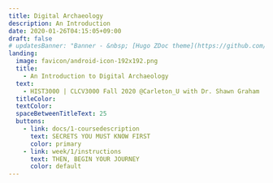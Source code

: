 ```yaml
---
title: Digital Archaeology
description: An Introduction
date: 2020-01-26T04:15:05+09:00
draft: false
# updatesBanner: "Banner - &nbsp; [Hugo ZDoc theme](https://github.com/zzossig/hugo-theme-zdoc) &nbsp; just arrived"
landing:
  image: favicon/android-icon-192x192.png
  title:
    - An Introduction to Digital Archaeology
  text:
    - HIST3000 | CLCV3000 Fall 2020 @Carleton_U with Dr. Shawn Graham
  titleColor:
  textColor:
  spaceBetweenTitleText: 25
  buttons:
    - link: docs/1-coursedescription
      text: SECRETS YOU MUST KNOW FIRST
      color: primary
    - link: week/1/instructions
      text: THEN, BEGIN YOUR JOURNEY
      color: default
---
```

